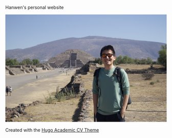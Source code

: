 Hanwen's personal website

[![Screenshot](./preview.png)](https://hugoblox.com/templates/)

Created with the [Hugo Academic CV Theme](https://github.com/HugoBlox/theme-academic-cv)